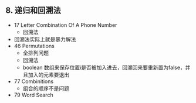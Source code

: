 ## 8. 递归和回溯法

- 17 Letter Combination Of A Phone Number
  - 回溯法
- 回溯法实际上就是暴力解法
- 46 Permutations
  - 全排列问题
  - 回溯法
  - boolean 数组来保存位置i是否被加入进去，回溯回来要重新置为false，并且加入的元素要退出
- 77 Combinitions
  - 组合的顺序不是问题
- 79 Word Search
